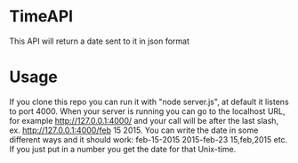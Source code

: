 # TimeAPI

This API will return a date sent to it in json format

# Usage
If you clone this repo you can run it with "node server.js", at default it
listens to port 4000. When your server is running you can go to the localhost
URL, for example http://127.0.0.1:4000/ and your call will be after the last
slash, ex. http://127.0.0.1:4000/feb 15 2015. You can write the date in some
different ways and it should work:
feb-15-2015
2015-feb-23
15,feb,2015
etc.
If you just put in a number you get the date for that Unix-time.
